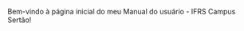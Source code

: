Bem-vindo à página inicial do meu Manual do usuário - IFRS Campus Sertão!

<!-- Lista de manuais abaixo:

- [Moodle](moode/moodle.md) -->
